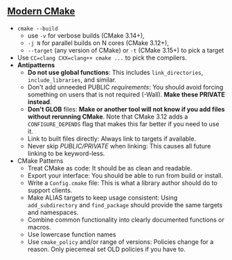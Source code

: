## [Modern CMake](https://cliutils.gitlab.io/modern-cmake/)
- `cmake --build`
  - use `-v` for verbose builds (CMake 3.14+),
  - `-j N` for parallel builds on N cores (CMake 3.12+),
  - `--target` (any version of CMake) or `-t` (CMake 3.15+) to pick a target
- Use `CC=clang CXX=clang++ cmake ...` to pick the compilers.
- **Antipatterns**
  - **Do not use global functions**: This includes `link_directories`, `include_libraries`, and similar.
  - Don't add unneeded PUBLIC *requirements*: You should avoid forcing something on users that is not required (-Wall). **Make these PRIVATE instead**.
  - **Don't GLOB** files: **Make or another tool will not know if you add files without rerunning CMake**. Note that CMake 3.12 adds a `CONFIGURE_DEPENDS` flag that makes this far better if you need to use it.
  - Link to built files directly: Always link to targets if available.
  - Never skip *PUBLIC/PRIVATE* when linking: This causes all future linking to be keyword-less.
- CMake Patterns
  - Treat CMake as code: It should be as clean and readable.
  - Export your interface: You should be able to run from build or install.
  - Write a `Config.cmake` file: This is what a library author should do to support clients.
  - Make ALIAS targets to keep usage consistent: Using `add_subdirectory` and `find_package` should provide the same targets and namespaces.
  - Combine common functionality into clearly documented functions or macros.
  - Use lowercase function names
  - Use `cmake_policy` and/or range of versions: Policies change for a reason. Only piecemeal set OLD policies if you have to.